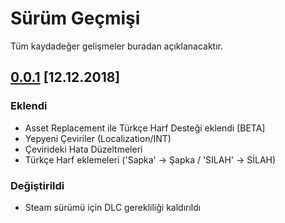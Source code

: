 # Sürüm Geçmişi
Tüm kaydadeğer gelişmeler buradan açıklanacaktır.

## [0.0.1](https://github.com/Hepobur/AHatinTime_TRK/compare/master...0.0.1) [12.12.2018]

### Eklendi
- Asset Replacement ile Türkçe Harf Desteği eklendi [BETA]
- Yepyeni Çeviriler (Localization/INT)
- Çevirideki Hata Düzeltmeleri
- Türkçe Harf eklemeleri ('Sapka' -> Şapka / 'SILAH' -> SİLAH)

### Değiştirildi
- Steam sürümü için DLC gerekliliği kaldırıldı
